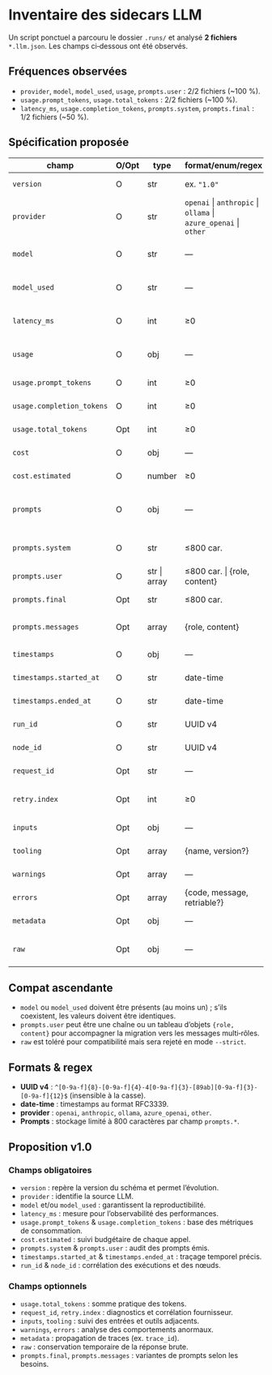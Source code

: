 # Inventaire des sidecars LLM

Un script ponctuel a parcouru le dossier `.runs/` et analysé **2 fichiers** `*.llm.json`.
Les champs ci‑dessous ont été observés.

## Fréquences observées

- `provider`, `model`, `model_used`, `usage`, `prompts.user` : 2/2 fichiers (~100 %).
- `usage.prompt_tokens`, `usage.total_tokens` : 2/2 fichiers (~100 %).
- `latency_ms`, `usage.completion_tokens`, `prompts.system`, `prompts.final` : 1/2 fichiers (~50 %).

## Spécification proposée

| champ | O/Opt | type | format/enum/regex | description | source/observabilité |
|---|---|---|---|---|---|
| `version` | O | str | ex. `"1.0"` | Version du schéma | sidecar FS |
| `provider` | O | str | `openai` \| `anthropic` \| `ollama` \| `azure_openai` \| `other` | Fournisseur du modèle | sidecar FS |
| `model` | O | str | — | Nom du modèle demandé | sidecar FS |
| `model_used` | O | str | — | Modèle réellement exécuté | sidecar FS |
| `latency_ms` | O | int | ≥0 | Latence totale en millisecondes | sidecar FS / métriques |
| `usage` | O | obj | — | Métadonnées de consommation | sidecar FS |
| `usage.prompt_tokens` | O | int | ≥0 | Tokens du prompt | sidecar FS / métriques |
| `usage.completion_tokens` | O | int | ≥0 | Tokens de la complétion | sidecar FS / métriques |
| `usage.total_tokens` | Opt | int | ≥0 | Total des tokens | sidecar FS / métriques |
| `cost` | O | obj | — | Métadonnées de coût | sidecar FS / métriques |
| `cost.estimated` | O | number | ≥0 | Coût estimé de l’appel | sidecar FS / métriques |
| `prompts` | O | obj | — | Prompts capturés (tronqués à 800 car.) | sidecar FS |
| `prompts.system` | O | str | ≤800 car. | Prompt système envoyé | sidecar FS |
| `prompts.user` | O | str \| array<obj> | ≤800 car. \| {role, content} | Prompt utilisateur | sidecar FS |
| `prompts.final` | Opt | str | ≤800 car. | Prompt final concaténé | sidecar FS |
| `prompts.messages` | Opt | array<obj> | {role, content} | Alias évolutif de `prompts.user` | sidecar FS |
| `timestamps` | O | obj | — | Début et fin de l’appel | sidecar FS / instrumentation |
| `timestamps.started_at` | O | str | date-time | Début de l’appel | sidecar FS / instrumentation |
| `timestamps.ended_at` | O | str | date-time | Fin de l’appel | sidecar FS / instrumentation |
| `run_id` | O | str | UUID v4 | Identifiant d’exécution | orchestrateur |
| `node_id` | O | str | UUID v4 | Identifiant du nœud | orchestrateur |
| `request_id` | Opt | str | — | Identifiant du provider | sidecar FS |
| `retry.index` | Opt | int | ≥0 | Position dans la boucle de retry | orchestrateur |
| `inputs` | Opt | obj | — | Entrées non textuelles | sidecar FS |
| `tooling` | Opt | array<obj> | {name, version?} | Outils auxiliaires | sidecar FS |
| `warnings` | Opt | array<str> | — | Avertissements du provider | sidecar FS |
| `errors` | Opt | array<obj> | {code, message, retriable?} | Erreurs rencontrées | sidecar FS |
| `metadata` | Opt | obj | — | Métadonnées additionnelles | sidecar FS |
| `raw` | Opt | obj | — | Données brutes (déprécié) | sidecar FS |

## Compat ascendante

- `model` ou `model_used` doivent être présents (au moins un) ; s’ils coexistent, les valeurs doivent être identiques.
- `prompts.user` peut être une chaîne ou un tableau d’objets `{role, content}` pour accompagner la migration vers les messages multi‑rôles.
- `raw` est toléré pour compatibilité mais sera rejeté en mode `--strict`.

## Formats & regex

- **UUID v4** : `^[0-9a-f]{8}-[0-9a-f]{4}-4[0-9a-f]{3}-[89ab][0-9a-f]{3}-[0-9a-f]{12}$` (insensible à la casse).
- **date-time** : timestamps au format RFC3339.
- **provider** : `openai`, `anthropic`, `ollama`, `azure_openai`, `other`.
- **Prompts** : stockage limité à 800 caractères par champ `prompts.*`.

## Proposition v1.0

### Champs obligatoires
- `version` : repère la version du schéma et permet l’évolution.
- `provider` : identifie la source LLM.
- `model` et/ou `model_used` : garantissent la reproductibilité.
- `latency_ms` : mesure pour l’observabilité des performances.
- `usage.prompt_tokens` & `usage.completion_tokens` : base des métriques de consommation.
- `cost.estimated` : suivi budgétaire de chaque appel.
- `prompts.system` & `prompts.user` : audit des prompts émis.
- `timestamps.started_at` & `timestamps.ended_at` : traçage temporel précis.
- `run_id` & `node_id` : corrélation des exécutions et des nœuds.

### Champs optionnels
- `usage.total_tokens` : somme pratique des tokens.
- `request_id`, `retry.index` : diagnostics et corrélation fournisseur.
- `inputs`, `tooling` : suivi des entrées et outils adjacents.
- `warnings`, `errors` : analyse des comportements anormaux.
- `metadata` : propagation de traces (ex. `trace_id`).
- `raw` : conservation temporaire de la réponse brute.
- `prompts.final`, `prompts.messages` : variantes de prompts selon les besoins.
